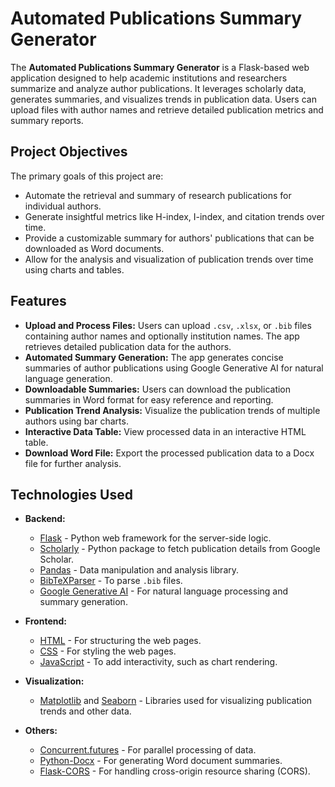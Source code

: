 # Automated Publications Summary Generator

The **Automated Publications Summary Generator** is a Flask-based web application designed to help academic institutions and researchers summarize and analyze author publications. It leverages scholarly data, generates summaries, and visualizes trends in publication data. Users can upload files with author names and retrieve detailed publication metrics and summary reports.


## Project Objectives

The primary goals of this project are:
- Automate the retrieval and summary of research publications for individual authors.
- Generate insightful metrics like H-index, I-index, and citation trends over time.
- Provide a customizable summary for authors' publications that can be downloaded as Word documents.
- Allow for the analysis and visualization of publication trends over time using charts and tables.

## Features

- **Upload and Process Files:** Users can upload `.csv`, `.xlsx`, or `.bib` files containing author names and optionally institution names. The app retrieves detailed publication data for the authors.
- **Automated Summary Generation:** The app generates concise summaries of author publications using Google Generative AI for natural language generation.
- **Downloadable Summaries:** Users can download the publication summaries in Word format for easy reference and reporting.
- **Publication Trend Analysis:** Visualize the publication trends of multiple authors using bar charts.
- **Interactive Data Table:** View processed data in an interactive HTML table.
- **Download Word File:** Export the processed publication data to a Docx file for further analysis.

## Technologies Used

- **Backend:**
  - [Flask](https://flask.palletsprojects.com/) - Python web framework for the server-side logic.
  - [Scholarly](https://pypi.org/project/scholarly/) - Python package to fetch publication details from Google Scholar.
  - [Pandas](https://pandas.pydata.org/) - Data manipulation and analysis library.
  - [BibTeXParser](https://bibtexparser.readthedocs.io/) - To parse `.bib` files.
  - [Google Generative AI](https://developers.generativeai.google/) - For natural language processing and summary generation.

- **Frontend:**
  - [HTML](https://developer.mozilla.org/en-US/docs/Web/HTML) - For structuring the web pages.
  - [CSS](https://developer.mozilla.org/en-US/docs/Web/CSS) - For styling the web pages.
  - [JavaScript](https://developer.mozilla.org/en-US/docs/Web/JavaScript) - To add interactivity, such as chart rendering.

- **Visualization:**
  - [Matplotlib](https://matplotlib.org/) and [Seaborn](https://seaborn.pydata.org/) - Libraries used for visualizing publication trends and other data.

- **Others:**
  - [Concurrent.futures](https://docs.python.org/3/library/concurrent.futures.html) - For parallel processing of data.
  - [Python-Docx](https://python-docx.readthedocs.io/) - For generating Word document summaries.
  - [Flask-CORS](https://flask-cors.readthedocs.io/en/latest/) - For handling cross-origin resource sharing (CORS).
  
